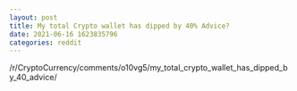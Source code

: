 ```yaml
--- 
layout: post 
title: My total Crypto wallet has dipped by 40% Advice? 
date: 2021-06-16 1623835796 
categories: reddit 
--- 
```

/r/CryptoCurrency/comments/o10vg5/my_total_crypto_wallet_has_dipped_by_40_advice/